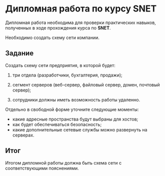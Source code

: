 # Дипломная работа по курсу SNET

Дипломная работа необходима для проверки практических навыков, полученных в ходе прохождения курса по **SNET**.

Необходимо создать схему сети компании.

## Задание

Создать схему сети предприятия, в которой будет:

1. три отдела (разработчики, бухгалтерия, продажи);

2. сегмент серверов (веб-сервер, файловый сервер, домен, почтовый сервер);

3. сотрудники должны иметь возможность работы удаленно.

   

Отдельно в свободной форме уточните следующие моменты:

- какие адресные пространства будут выбраны для хостов;
- как будет обеспечиваться безопасность;
- какие дополнительные сетевые службы можно развернуть на серверах.






## Итог

Итогом дипломной работы должна быть схема сети с соответствующими пояснениями.

